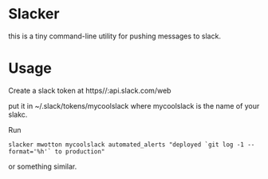 Slacker
=======

this is a tiny command-line utility for pushing messages to slack.

Usage
=====

Create a slack token at https//:api.slack.com/web

put it in ~/.slack/tokens/mycoolslack where mycoolslack is the name of your slakc.

Run
```
slacker mwotton mycoolslack automated_alerts "deployed `git log -1 --format='%h'` to production"
```

or something similar.


